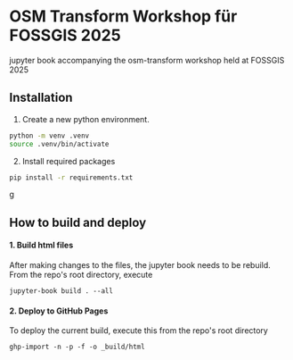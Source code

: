 # OSM Transform Workshop für FOSSGIS 2025
jupyter book accompanying the osm-transform workshop held at FOSSGIS 2025

## Installation 

1. Create a new python environment. 

```bash
python -m venv .venv
source .venv/bin/activate
```

2. Install required packages 
   
```bash
pip install -r requirements.txt
```
g
## How to build and deploy

#### 1. Build html files

After making changes to the files, the jupyter book needs to be rebuild. From the repo's root directory, execute 

`jupyter-book build . --all`

#### 2. Deploy to GitHub Pages 

To deploy the current build, execute this from the repo's root directory 

`ghp-import -n -p -f -o _build/html`
